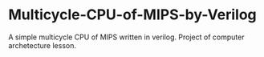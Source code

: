 # Multicycle-CPU-of-MIPS-by-Verilog
A simple multicycle CPU of MIPS written in verilog. Project of computer archetecture lesson.
